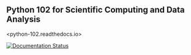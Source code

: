 Python 102 for Scientific Computing and Data Analysis
-----------------------------------------------------

<python-102.readthedocs.io>

[![Documentation Status](https://readthedocs.org/projects/python-102/badge/?version=latest)](https://python-102.readthedocs.io/en/latest/?badge=latest)
